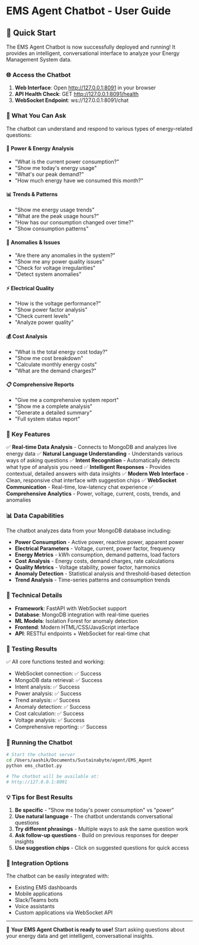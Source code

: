 # EMS Agent Chatbot - User Guide

## 🚀 Quick Start

The EMS Agent Chatbot is now successfully deployed and running! It provides an intelligent, conversational interface to analyze your Energy Management System data.

### 🌐 Access the Chatbot

1. **Web Interface**: Open http://127.0.0.1:8091 in your browser
2. **API Health Check**: GET http://127.0.0.1:8091/health
3. **WebSocket Endpoint**: ws://127.0.0.1:8091/chat

### 💬 What You Can Ask

The chatbot can understand and respond to various types of energy-related questions:

#### 🔋 **Power & Energy Analysis**
- "What is the current power consumption?"
- "Show me today's energy usage"
- "What's our peak demand?"
- "How much energy have we consumed this month?"

#### 📊 **Trends & Patterns**
- "Show me energy usage trends"
- "What are the peak usage hours?"
- "How has our consumption changed over time?"
- "Show consumption patterns"

#### 🚨 **Anomalies & Issues**
- "Are there any anomalies in the system?"
- "Show me any power quality issues"
- "Check for voltage irregularities"
- "Detect system anomalies"

#### ⚡ **Electrical Quality**
- "How is the voltage performance?"
- "Show power factor analysis"
- "Check current levels"
- "Analyze power quality"

#### 💰 **Cost Analysis**
- "What is the total energy cost today?"
- "Show me cost breakdown"
- "Calculate monthly energy costs"
- "What are the demand charges?"

#### 📋 **Comprehensive Reports**
- "Give me a comprehensive system report"
- "Show me a complete analysis"
- "Generate a detailed summary"
- "Full system status report"

### 🎯 Key Features

✅ **Real-time Data Analysis** - Connects to MongoDB and analyzes live energy data
✅ **Natural Language Understanding** - Understands various ways of asking questions
✅ **Intent Recognition** - Automatically detects what type of analysis you need
✅ **Intelligent Responses** - Provides contextual, detailed answers with data insights
✅ **Modern Web Interface** - Clean, responsive chat interface with suggestion chips
✅ **WebSocket Communication** - Real-time, low-latency chat experience
✅ **Comprehensive Analytics** - Power, voltage, current, costs, trends, and anomalies

### 📊 Data Capabilities

The chatbot analyzes data from your MongoDB database including:

- **Power Consumption** - Active power, reactive power, apparent power
- **Electrical Parameters** - Voltage, current, power factor, frequency
- **Energy Metrics** - kWh consumption, demand patterns, load factors
- **Cost Analysis** - Energy costs, demand charges, rate calculations
- **Quality Metrics** - Voltage stability, power factor, harmonics
- **Anomaly Detection** - Statistical analysis and threshold-based detection
- **Trend Analysis** - Time-series patterns and consumption trends

### 🔧 Technical Details

- **Framework**: FastAPI with WebSocket support
- **Database**: MongoDB integration with real-time queries
- **ML Models**: Isolation Forest for anomaly detection
- **Frontend**: Modern HTML/CSS/JavaScript interface
- **API**: RESTful endpoints + WebSocket for real-time chat

### 🧪 Testing Results

✅ All core functions tested and working:
- WebSocket connection: ✅ Success
- MongoDB data retrieval: ✅ Success  
- Intent analysis: ✅ Success
- Power analysis: ✅ Success
- Trend analysis: ✅ Success
- Anomaly detection: ✅ Success
- Cost calculation: ✅ Success
- Voltage analysis: ✅ Success
- Comprehensive reporting: ✅ Success

### 🚀 Running the Chatbot

```bash
# Start the chatbot server
cd /Users/aashik/Documents/Sustainabyte/agent/EMS_Agent
python ems_chatbot.py

# The chatbot will be available at:
# http://127.0.0.1:8091
```

### 💡 Tips for Best Results

1. **Be specific** - "Show me today's power consumption" vs "power"
2. **Use natural language** - The chatbot understands conversational questions
3. **Try different phrasings** - Multiple ways to ask the same question work
4. **Ask follow-up questions** - Build on previous responses for deeper insights
5. **Use suggestion chips** - Click on suggested questions for quick access

### 🔗 Integration Options

The chatbot can be easily integrated with:
- Existing EMS dashboards
- Mobile applications
- Slack/Teams bots
- Voice assistants
- Custom applications via WebSocket API

---

🎉 **Your EMS Agent Chatbot is ready to use!** Start asking questions about your energy data and get intelligent, conversational insights.
